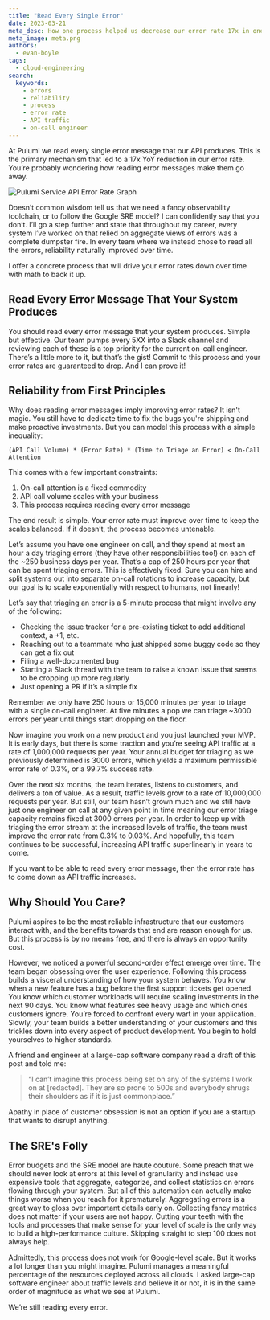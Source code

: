 ```yaml
---
title: "Read Every Single Error"
date: 2023-03-21
meta_desc: How one process helped us decrease our error rate 17x in one year.
meta_image: meta.png
authors:
  - evan-boyle
tags:
  - cloud-engineering
search:
  keywords:
    - errors
    - reliability
    - process
    - error rate
    - API traffic
    - on-call engineer
---
```


At Pulumi we read every single error message that our API produces. This is the primary mechanism that led to a 17x YoY reduction in our error rate. You’re probably wondering how reading error messages make them go away.<!--more-->

![Pulumi Service API Error Rate Graph](./error_rate.png)

Doesn’t common wisdom tell us that we need a fancy observability toolchain, or to follow the Google SRE model? I can confidently say that you don’t. I’ll go a step further and state that throughout my career, every system I’ve worked on that relied on aggregate views of errors was a complete dumpster fire. In every team where we instead chose to read all the errors, reliability naturally improved over time.

I offer a concrete process that will drive your error rates down over time with math to back it up.

## Read Every Error Message That Your System Produces

You should read every error message that your system produces. Simple but effective. Our team pumps every 5XX into a Slack channel and reviewing each of these is a top priority for the current on-call engineer. There’s a little more to it, but that’s the gist! Commit to this process and your error rates are guaranteed to drop. And I can prove it!

## Reliability from First Principles

Why does reading error messages imply improving error rates? It isn't magic. You still have to dedicate time to fix the bugs you're shipping and make proactive investments. But you can model this process with a simple inequality:

```
(API Call Volume) * (Error Rate) * (Time to Triage an Error) < On-Call Attention
```

This comes with a few important constraints:

1. On-call attention is a fixed commodity
2. API call volume scales with your business
3. This process requires reading every error message

The end result is simple. Your error rate must improve over time to keep the scales balanced. If it doesn’t, the process becomes untenable.

Let’s assume you have one engineer on call, and they spend at most an hour a day triaging errors (they have other responsibilities too!) on each of the ~250 business days per year. That’s a cap of 250 hours per year that can be spent triaging errors. This is effectively fixed. Sure you can hire and split systems out into separate on-call rotations to increase capacity, but our goal is to scale exponentially with respect to humans, not linearly!

Let’s say that triaging an error is a 5-minute process that might involve any of the following:

- Checking the issue tracker for a pre-existing ticket to add additional context, a +1, etc.
- Reaching out to a teammate who just shipped some buggy code so they can get a fix out
- Filing a well-documented bug
- Starting a Slack thread with the team to raise a known issue that seems to be cropping up more regularly
- Just opening a PR if it’s a simple fix

Remember we only have 250 hours or 15,000 minutes per year to triage with a single on-call engineer. At five minutes a pop we can triage ~3000 errors per year until things start dropping on the floor.

Now imagine you work on a new product and you just launched your MVP. It is early days, but there is some traction and you’re seeing API traffic at a rate of 1,000,000 requests per year. Your annual budget for triaging as we previously determined is 3000 errors, which yields a maximum permissible error rate of 0.3%, or a 99.7% success rate.

Over the next six months, the team iterates, listens to customers, and delivers a ton of value. As a result, traffic levels grow to a rate of 10,000,000 requests per year. But still, our team hasn’t grown much and we still have just one engineer on call at any given point in time meaning our error triage capacity remains fixed at 3000 errors per year. In order to keep up with triaging the error stream at the increased levels of traffic, the team must improve the error rate from 0.3% to 0.03%. And hopefully, this team continues to be successful, increasing API traffic superlinearly in years to come.

If you want to be able to read every error message, then the error rate has to come down as API traffic increases.

## Why Should You Care?

Pulumi aspires to be the most reliable infrastructure that our customers interact with, and the benefits towards that end are reason enough for us. But this process is by no means free, and there is always an opportunity cost.

However, we noticed a powerful second-order effect emerge over time. The team began obsessing over the user experience. Following this process builds a visceral understanding of how your system behaves. You know when a new feature has a bug before the first support tickets get opened. You know which customer workloads will require scaling investments in the next 90 days. You know what features see heavy usage and which ones customers ignore. You’re forced to confront every wart in your application. Slowly, your team builds a better understanding of your customers and this trickles down into every aspect of product development. You begin to hold yourselves to higher standards.

A friend and engineer at a large-cap software company read a draft of this post and told me:

 > “I can’t imagine this process being set on any of the systems I work on at [redacted]. They are so prone to 500s and everybody shrugs their shoulders as if it is just commonplace.”

Apathy in place of customer obsession is not an option if you are a startup that wants to disrupt anything.

## The SRE's Folly

Error budgets and the SRE model are haute couture. Some preach that we should never look at errors at this level of granularity and instead use expensive tools that aggregate, categorize, and collect statistics on errors flowing through your system. But all of this automation can actually make things worse when you reach for it prematurely. Aggregating errors is a great way to gloss over important details early on. Collecting fancy metrics does not matter if your users are not happy. Cutting your teeth with the tools and processes that make sense for your level of scale is the only way to build a high-performance culture. Skipping straight to step 100 does not always help.

Admittedly, this process does not work for Google-level scale. But it works a lot longer than you might imagine. Pulumi manages a meaningful percentage of the resources deployed across all clouds. I asked large-cap software engineer about traffic levels and believe it or not, it is in the same order of magnitude as what we see at Pulumi.

We’re still reading every error.
